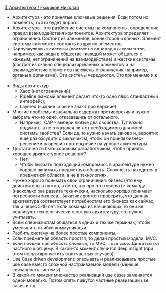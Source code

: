 [🏢 Архитектура / Рыжиков Николай](https://www.youtube.com/watch?v=Y12_T50LRhY)

- Архитектура - это принятые ключевые решения. Если потом их поменять, то это будет дорого.
- Архитектура - это разбиение системы на компоненты, определение правил взаимодействия компонентов. Архитектура определяет ограничения. Состоит из элементов, коннекторов и данных. Элемент системы сам может состоять из других элементов.
- Корпускулярные системы (состоят из однородных элементов, например, как люди в обществе : каждый может общаться с каждым, нет ограничений на взаимодействие) и жесткие системы (состоят из сильно специализированных элементов, а на взаимодействие элементов наложены ограничения, например, органы в организме). Эти системы чередуются. Это применимо и к IT.
- Виды архитектур
  - Хаос (нет ограничений);
  - Pipeline (каждый элемент делает что-то одно плюс стандартный интерфейс);
  - Layered (нижние слои не знают про верхние).
- Многие проблемы изначально содержат противоречия и нужно выбрать что-то одно, отказавшись от остального.
  - Например, CAP - выбери любые два свойства. Тут важно подумать, а не отказался ли я от необходимого для моей системы свойства? Если да, то нужно начать заново и, вероятно, ещё раз обсудить с заказчиком, чтобы он принял бизнес-решение и разрешил противоречие на уровне архитектуры.
- Достаточно ли быть хорошим разработчиком, чтобы принять хорошее архитектурное решение?
  - Нет.
  - Чтобы выбрать подходящий компромисс в архитектуре нужно хорошо понимать предметную область. Сложность находится в предметной области, а не в технологиях.
- Нужно хорошо понимать свои ограничения: бизнес (что ему действительно нужно, а не то, что про это говорят) и команду (насколько она развита технически, насколько хорошо понимает потребности бизнеса). Заказчик должен проверить, что данная архитектура соответствует потребностям его бизнеса как сейчас, так и через 5-10 лет. Если команда из начинающих, то они не реализуют технологически сложную архитектуру, это нужно учитывать.
- Всем специалистам общаться в одних и тех же терминах, чтобы уменьшить ошибки коммуникации.
- Разбить систему на более простые компоненты.
- Если предметная область простая, то делай простые модели. MVC.
- Если предметная область сложная, то MVC + use case. Двигаться от частного к общему. В какой-то момент случится deep insight (при этом нельзя пропустить этап частных случаев).
- Use Case driven development: описывать и реализовывать простые use case вместо сложной настраиваемой модели (меньше связанность системы).
- В какой-то момент множество реализаций use cases заменяется одной моделью. Потом опять пишутся частные реализации use cases и т.д.
